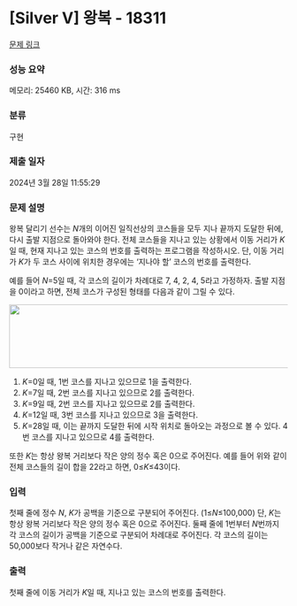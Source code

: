 # [Silver V] 왕복 - 18311 

[문제 링크](https://www.acmicpc.net/problem/18311) 

### 성능 요약

메모리: 25460 KB, 시간: 316 ms

### 분류

구현

### 제출 일자

2024년 3월 28일 11:55:29

### 문제 설명

<p>왕복 달리기 선수는 <em>N</em>개의 이어진 일직선상의 코스들을 모두 지나 끝까지 도달한 뒤에, 다시 출발 지점으로 돌아와야 한다. 전체 코스들을 지나고 있는 상황에서 이동 거리가 <em>K</em>일 때, 현재 지나고 있는 코스의 번호를 출력하는 프로그램을 작성하시오. 단, 이동 거리가 <em>K</em>가 두 코스 사이에 위치한 경우에는 ‘지나야 할’ 코스의 번호를 출력한다.</p>

<p>예를 들어 <em>N</em>=5일 때, 각 코스의 길이가 차례대로 7, 4, 2, 4, 5라고 가정하자. 출발 지점을 0이라고 하면, 전체 코스가 구성된 형태를 다음과 같이 그릴 수 있다.</p>

<p style="text-align: center;"><img alt="" src="https://upload.acmicpc.net/31205870-182b-4c54-ad41-2c4892be90a9/-/preview/" style="height: 115px; width: 600px;"></p>

<ol>
	<li style="text-align: justify;"><em>K</em>=0일 때, 1번 코스를 지나고 있으므로 1을 출력한다.</li>
	<li style="text-align: justify;"><em>K</em>=7일 때, 2번 코스를 지나고 있으므로 2를 출력한다.</li>
	<li style="text-align: justify;"><em>K</em>=9일 때, 2번 코스를 지나고 있으므로 2를 출력한다.</li>
	<li style="text-align: justify;"><em>K</em>=12일 때, 3번 코스를 지나고 있으므로 3을 출력한다.</li>
	<li style="text-align: justify;"><em>K</em>=28일 때, 이는 끝까지 도달한 뒤에 시작 위치로 돌아오는 과정으로 볼 수 있다. 4번 코스를 지나고 있으므로 4를 출력한다.</li>
</ol>

<p>또한 <em>K</em>는 항상 왕복 거리보다 작은 양의 정수 혹은 0으로 주어진다. 예를 들어 위와 같이 전체 코스들의 길이 합을 22라고 하면, 0≤<em>K</em>≤43이다.</p>

### 입력 

 <p>첫째 줄에 정수 <em>N</em>, <em>K</em>가 공백을 기준으로 구분되어 주어진다. (1≤<em>N</em>≤100,000) 단, <em>K</em>는 항상 왕복 거리보다 작은 양의 정수 혹은 0으로 주어진다. 둘째 줄에 1번부터 <em>N</em>번까지 각 코스의 길이가 공백을 기준으로 구분되어 차례대로 주어진다. 각 코스의 길이는 50,000보다 작거나 같은 자연수다.</p>

### 출력 

 <p>첫째 줄에 이동 거리가 <em>K</em>일 때, 지나고 있는 코스의 번호를 출력한다.</p>

